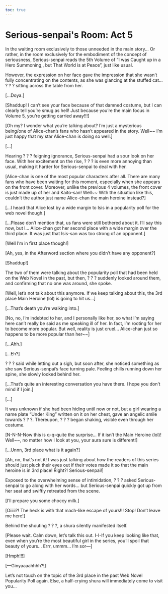 ```yaml
---
toc: true
---
```


# Serious-senpai's Room: Act 5

In the waiting room exclusively to those unneeded in the main story... Or
rather, in the room exclusively for the embodiment of the concept of
seriousness, Serious-senpai reads the 5th Volume of “I was Caught up in a Hero
Summoning,, but That World is at Peace”, just like usual.

However, the expression on her face gave the impression that she wasn’t fully
concentrating on the contents, as she was glancing at the stuffed cat... ? ? ?
sitting across the table from her.

[...Doya.]

[Shaddup! I can’t see your face because of that damned costume, but I can
clearly tell you’re smug as hell! Just because you’re the main focus in Volume
5, you’re getting carried away!!!]

[Oh my? I wonder what you’re talking about? I’m just a mysterious being/one of
Alice-chan’s fans who hasn’t appeared in the story. Well\~\~ I’m just happy that
my star Alice-chan is doing so well.]

[...]

Hearing ? ? ? feigning ignorance, Serious-senpai had a sour look on her face.
With her excitement on the rise, ? ? ? is even more annoying than usual, making
it harder for Serious-senpai to deal with her.

[Alice-chan is one of the most popular characters after all. There are many fans
who have been waiting for this moment, especially when she appears on the front
cover. Moreover, unlike the previous 4 volumes, the front cover is just made up
of her and Kaito-san! Well\~\~ With the situation like this, couldn’t the author
just name Alice-chan the main heroine instead?]

[...I heard that Alice lost by a wide margin to Isis in a popularity poll for
the web novel though.]

[...Please don’t mention that, us fans were still bothered about it. I’ll say
this now, but I... Alice-chan got her second place with a wide margin over the
third place. It was just that Isis-san was too strong of an opponent.]

[Well I’m in first place though!]

[Ah, yes, in the Afterword section where you didn’t have any opponent?]

[Shaddup!]

The two of them were talking about the popularity poll that had been held on the
Web Novel in the past, but then, ? ? ? suddenly looked around them, and
confirming that no one was around, she spoke.

[Well, let’s not talk about this anymore. If we keep talking about this, the 3rd
place Main Heroine (lol) is going to hit us...]

[...That’s death you’re walking into.]

[No, no, I’m indebted to her, and I personally like her, so what I’m saying here
can’t really be said as me speaking ill of her. In fact, I’m rooting for her to
become more popular. But well, reality is just cruel... Alice-chan just so
happens to be more popular than her\~\~]

[...Ahh.]

[...Eh?]

? ? ? said while letting out a sigh, but soon after, she noticed something as
she saw Serious-senpai’s face turning pale. Feeling chills running down her
spine, she slowly looked behind her.

[...That’s quite an interesting conversation you have there. I hope you don’t
mind if I join.]

[...]

It was unknown if she had been hiding until now or not, but a girl wearing a
name plate “Under King” written on it on her chest, gave an angelic smile
towards ? ? ?. Thereupon, ? ? ? began shaking, visible even through her costume.

[N-N-N-Now this is q-q-quite the surprise... If it isn’t the Main Heroine (lol)!
Well\~\~, no matter how I look at you, your aura sure is different!]

[...Unnn, 3rd place what is it again?]

[Ah, no, that’s not it! I was just talking about how the readers of this series
should just pluck their eyes out if their votes made it so that the main heroine
is in 3rd place! Right?! Serious-senpai!]

Exposed to the overwhelming sense of intimidation, ? ? ? asked Serious-senpai to
go along with her words... but Serious-senpai quickly got up from her seat and
swiftly retreated from the scene.

[I’ll prepare you some choccy milk.]

[Oiiiii?! The heck is with that mach-like escape of yours!!! Stop! Don’t leave
me here!]

Behind the shouting ? ? ?, a shura silently manifested itself.

[Please wait. Calm down, let’s talk this out. I-I-If you keep looking like that,
even when you’re the most beautiful girl in the series, you’ll spoil that beauty
of yours... Errr, ummm... I’m sor—]

[Hmph!!!]

[—Ginyaaaahhhh?!]

Let’s not touch on the topic of the 3rd place in the past Web Novel Popularity
Poll again. Else, a half-crying shura will immediately come to visit you...
